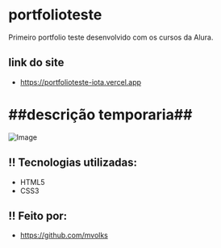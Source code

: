 # portfolioteste
Primeiro portfolio teste desenvolvido com os cursos da Alura.
## link do site
 * https://portfolioteste-iota.vercel.app
#          ##descrição temporaria##

<img  alt="Image" src="https://github.com/user-attachments/assets/586399c0-0556-4378-ae90-5c5a51055c6c" />


## !! Tecnologias utilizadas:

* HTML5
* CSS3

## !! Feito por:
* https://github.com/mvolks
